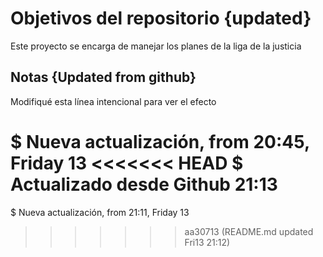 # Objetivos del repositorio {updated}

Este proyecto se encarga de manejar los planes de la liga de la justicia


## Notas {Updated from github}
Modifiqué esta línea intencional para ver el efecto

$ Nueva actualización, from 20:45, Friday 13
<<<<<<< HEAD
$ Actualizado desde Github 21:13
=======
$ Nueva actualización, from 21:11, Friday 13
>>>>>>> aa30713 (README.md updated Fri13 21:12)


